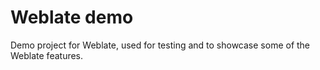# Weblate demo

Demo project for Weblate, used for testing and to showcase some of the Weblate
features.

